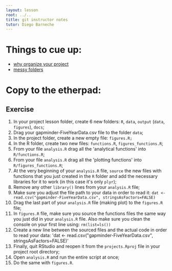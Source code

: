 ```yaml
---
layout: lesson
root: ../..
title: git instructor notes
tutor: Diego Barneche
---
```


# Things to cue up:

* [why organize your project](https://twitter.com/vsbuffalo/statuses/323638476153167872)  
* [messy folders](http://nicercode.github.io/2014-02-13-UNSW/lessons/30-projects/bad_layout.png)    

# Copy to the etherpad:

## Exercise
1. In your project lesson folder, create 6 new folders: `R`, `data`, `output` (`data`, `figures`), `docs`;  
2. Drag your gapminder-FiveYearData.csv file to the folder `data`;  
3. In the project folder, create a new empty file: `figures.R;`  
4. In the R folder, create two new files: `functions.R`, `figures_functions.R`;  
5. From your file `analysis.R` drag all the 'analytical functions' into `R/functions.R`;  
6. From your file `analysis.R` drag all the 'plotting functions' into `R/figures_functions.R`;  
7. At the very beginning of your `analysis.R` file, `source` the new files with functions that you just created in the `R` folder and add the necessary libraries for it to work (in this case it's only `plyr`);  
8. Remove any other `library()` lines from your `analysis.R` file;  
9. Make sure you adjust the file path to your data in order to read it: `dat <- read.csv("gapminder-FiveYearData.csv", stringsAsFactors=FALSE)`
9. Drag the last part of your `analysis.R` file (making plot) to the `figures.R` file;  
10. In `figures.R` file, make sure you source the functions files the same way you just did in your `analysis.R` file. Also make sure you clean the console on your first line using: `rm(list=ls())`
11. Create a new line between the sourced files and the actual code in order to read your data: 'dat <- read.csv("gapminder-FiveYearData.csv", stringsAsFactors=FALSE)'
12. Finally, quit RStudio and reopen it from the `projects.Rproj` file in your project root directory;
13. Open `analysis.R` and run the entire script at once;
14. Do the same with `figures.R`.  